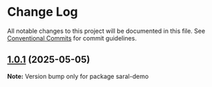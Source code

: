 # Change Log

All notable changes to this project will be documented in this file.
See [Conventional Commits](https://conventionalcommits.org) for commit guidelines.

## [1.0.1](https://github.com/saiteja-in/saral-toolkit/compare/v1.0.0...v1.0.1) (2025-05-05)

**Note:** Version bump only for package saral-demo
